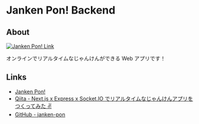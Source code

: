 # Janken Pon! Backend

## About

[![Janken Pon! Link](https://user-images.githubusercontent.com/39449357/186129971-36aa050a-8e5e-4a10-a2bf-ecb0e4cebdf0.png)](https://janken-pon.vercel.app/)

オンラインでリアルタイムなじゃんけんができる Web アプリです！

## Links

- [Janken Pon!](https://janken-pon.vercel.app/)
- [Qiita - Next.js x Express x Socket.IO でリアルタイムなじゃんけんアプリをつくってみた ✌️](https://qiita.com/Nag729/items/12d7099417850b6965ed)
- [GitHub - janken-pon](https://github.com/Nag729/janken-pon)

